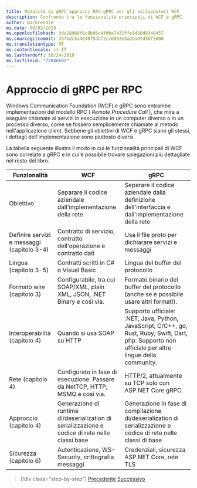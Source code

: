 ```yaml
---
title: Modalità di gRPC approcci RPC-gRPC per gli sviluppatori WCF
description: Confronto tra le funzionalità principali di WCF e gRPC.
author: markrendle
ms.date: 09/02/2019
ms.openlocfilehash: 3da28968f8c8bd6c4fdba7432ffc8458d8340457
ms.sourcegitcommit: 337bdc5a463875daf2cc6883e5a2da97d56f5000
ms.translationtype: MT
ms.contentlocale: it-IT
ms.lasthandoff: 10/24/2019
ms.locfileid: "72846692"
---
```

# <a name="how-grpc-approaches-rpc"></a>Approccio di gRPC per RPC

Windows Communication Foundation (WCF) e gRPC sono entrambe implementazioni del modello RPC ( *Remote Procedure Call* ), che mira a eseguire chiamate ai servizi in esecuzione in un computer diverso o in un processo diverso, come se fossero semplicemente chiamate al metodo nell'applicazione client. Sebbene gli obiettivi di WCF e gRPC siano gli stessi, i dettagli dell'implementazione sono piuttosto diversi.

La tabella seguente illustra il modo in cui le funzionalità principali di WCF sono correlate a gRPC e in cui è possibile trovare spiegazioni più dettagliate nel resto del libro.

| Funzionalità | WCF | gRPC |
| -------- | --- | ---- |
| Obiettivo | Separare il codice aziendale dall'implementazione della rete | Separare il codice aziendale dalla definizione dell'interfaccia e dall'implementazione della rete |
| Definire servizi e messaggi (capitolo 3-4)  | Contratto di servizio, contratto dell'operazione e contratto dati | Usa il file proto per dichiarare servizi e messaggi |
| Lingua (capitolo 3-5) | Contratti scritti in C# o Visual Basic | Lingua del buffer del protocollo |
| Formato wire (capitolo 3) | Configurabile, tra cui SOAP/XML, plain XML, JSON, .NET Binary e così via. | Formato binario del buffer del protocollo (anche se è possibile usare altri formati).
| Interoperabilità (capitolo 4) | Quando si usa SOAP su HTTP | Supporto ufficiale: .NET, Java, Python, JavaScript, C/C++, go, Rust, Ruby, Swift, Dart, php. Supporto non ufficiale per altre lingue della community. |
| Rete (capitolo 4) | Configurato in fase di esecuzione. Passare da NetTCP, HTTP, MSMQ e così via. | HTTP/2, attualmente su TCP solo con ASP.NET Core gRPC. |
| Approccio (capitolo 4) | Generazione di runtime di/deserialization di serializzazione e codice di rete nelle classi base | Generazione in fase di compilazione di/deserialization di serializzazione e codice di rete nelle classi di base |
| Sicurezza (capitolo 6) | Autenticazione, WS-Security, crittografia messaggi | Credenziali, sicurezza ASP.NET Core, rete TLS |

>[!div class="step-by-step"]
>[Precedente](grpc-overview.md)
>[Successivo](interface-definition-language.md)
